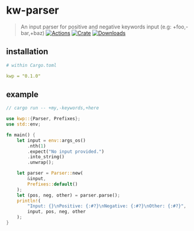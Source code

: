 # kw-parser
> An input parser for positive and negative keywords input (e.g: +foo,-bar,+baz)
[![Actions](https://img.shields.io/github/workflow/status/sycer-dev/kwp/kwp?style=flat)](https://github.com/sycer-dev/kwp/actions)
[![Crate](https://img.shields.io/crates/v/kwp.svg?style=flat)](https://crates.io/crates/kwp)
[![Downloads](https://img.shields.io/crates/d/kwp.svg?style=flat)](https://crates.io/crates/kwp)

## installation
```yml
# within Cargo.toml

kwp = "0.1.0"
```

## example
```rust
// cargo run -- +my,-keywords,+here

use kwp::{Parser, Prefixes};
use std::env;

fn main() {
    let input = env::args_os()
        .nth(1)
        .expect("No input provided.")
        .into_string()
        .unwrap();

    let parser = Parser::new(
        &input,
        Prefixes::default()
    );
    let (pos, neg, other) = parser.parse();
    println!(
        "Input: {}\nPositive: {:#?}\nNegative: {:#?}\nOther: {:#?}",
        input, pos, neg, other
    );
}
```